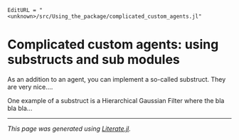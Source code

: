 ```@meta
EditURL = "<unknown>/src/Using_the_package/complicated_custom_agents.jl"
```

# Complicated custom agents: using substructs and sub modules

As an addition to an agent, you can implement a so-called substruct. They are very nice....

One example of a substruct is a Hierarchical Gaussian Filter where the bla bla bla...

---

*This page was generated using [Literate.jl](https://github.com/fredrikekre/Literate.jl).*


